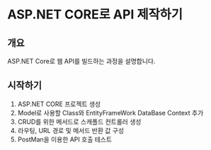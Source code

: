 ASP.NET CORE로 API 제작하기
======
## 개요
ASP.NET Core로 웹 API를 빌드하는 과정을 설명합니다.
## 시작하기
  1. ASP.NET CORE 프로젝트 생성
  2. Model로 사용할 Class와 EntityFrameWork DataBase Context 추가
  3. CRUD를 위한 메서드로 스캐폴드 컨트롤러 생성
  4. 라우팅, URL 경로 및 메서드 반환 값 구성
  5. PostMan을 이용한 API 호출 테스트
 
  
